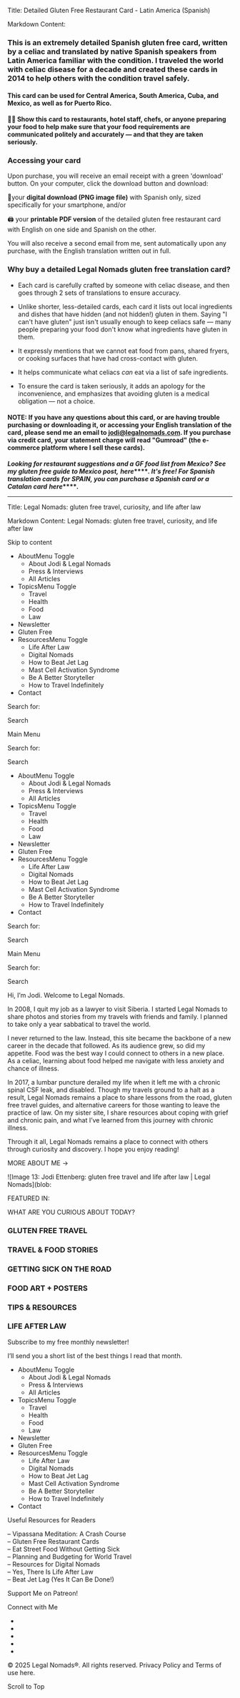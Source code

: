 Title: Detailed Gluten Free Restaurant Card - Latin America (Spanish)

Markdown Content:
### **This is an extremely detailed Spanish gluten free card, written by a celiac and translated by native Spanish speakers from Latin America familiar with the condition. I traveled the world with celiac disease for a decade and created these cards in 2014 to help others with the condition travel safely.**

#### This card can be used for Central America, South America, Cuba, and Mexico, as well as for Puerto Rico.

#### 🚫🌾 Show this card to restaurants, hotel staff, chefs, or anyone preparing your food to help make sure that your food requirements are communicated politely and accurately — and that they are taken seriously.

### **Accessing your card**

Upon purchase, you will receive an email receipt with a green 'download' button. On your computer, click the download button and download:

📱your **digital download (PNG image file)** with Spanish only, sized specifically for your smartphone, and/or

🖨 your **printable PDF version** of the detailed gluten free restaurant card with English on one side and Spanish on the other.

You will also receive a second email from me, sent automatically upon any purchase, with the English translation written out in full.

### **Why buy a detailed Legal Nomads gluten free translation card?**

*   Each card is carefully crafted by someone with celiac disease, and then goes through 2 sets of translations to ensure accuracy.

*   Unlike shorter, less-detailed cards, each card it lists out local ingredients and dishes that have hidden (and not hidden!) gluten in them. Saying "I can't have gluten" just isn't usually enough to keep celiacs safe — many people preparing your food don't know what ingredients have gluten in them.
*   It expressly mentions that we cannot eat food from pans, shared fryers, or cooking surfaces that have had cross-contact with gluten.
*   It helps communicate what celiacs _can_ eat via a list of safe ingredients.
*   To ensure the card is taken seriously, it adds an apology for the inconvenience, and emphasizes that avoiding gluten is a medical obligation — not a choice.

#### NOTE: If you have any questions about this card, or are having trouble purchasing or downloading it, or accessing your English translation of the card, please send me an email to [jodi@legalnomads.com](mailto:jodi@legalnomads.com). If you purchase via credit card, your statement charge will read "Gumroad" (the e-commerce platform where I sell these cards).

**_Looking for restaurant suggestions and a GF food list from Mexico? See my gluten free guide to Mexico post,_** **_here_****_. It's free! For Spanish translation cards for SPAIN, you can purchase a Spanish card or a Catalan card_** **_here_****_._**

---

Title: Legal Nomads: gluten free travel, curiosity, and life after law

Markdown Content:
Legal Nomads: gluten free travel, curiosity, and life after law

Skip to content

*   AboutMenu Toggle
    *   About Jodi & Legal Nomads
    *   Press & Interviews
    *   All Articles
*   TopicsMenu Toggle
    *   Travel
    *   Health
    *   Food
    *   Law
*   Newsletter
*   Gluten Free
*   ResourcesMenu Toggle
    *   Life After Law
    *   Digital Nomads
    *   How to Beat Jet Lag
    *   Mast Cell Activation Syndrome
    *   Be A Better Storyteller
    *   How to Travel Indefinitely
*   Contact

Search for: 

Search

Main Menu

Search for: 

Search

*   AboutMenu Toggle
    *   About Jodi & Legal Nomads
    *   Press & Interviews
    *   All Articles
*   TopicsMenu Toggle
    *   Travel
    *   Health
    *   Food
    *   Law
*   Newsletter
*   Gluten Free
*   ResourcesMenu Toggle
    *   Life After Law
    *   Digital Nomads
    *   How to Beat Jet Lag
    *   Mast Cell Activation Syndrome
    *   Be A Better Storyteller
    *   How to Travel Indefinitely
*   Contact

Search for: 

Search

Main Menu

Search for: 

Search

Hi, I’m Jodi. Welcome to Legal Nomads.

In 2008, I quit my job as a lawyer to visit Siberia. I started Legal Nomads to share photos and stories from my travels with friends and family. I planned to take only a year sabbatical to travel the world.

I never returned to the law. Instead, this site became the backbone of a new career in the decade that followed. As its audience grew, so did my appetite. Food was the best way I could connect to others in a new place. As a celiac, learning about food helped me navigate with less anxiety and chance of illness.

In 2017, a lumbar puncture derailed my life when it left me with a chronic spinal CSF leak, and disabled. Though my travels ground to a halt as a result, Legal Nomads remains a place to share lessons from the road, gluten free travel guides, and alternative careers for those wanting to leave the practice of law. On my sister site, I share resources about coping with grief and chronic pain, and what I’ve learned from this journey with chronic illness.

Through it all, Legal Nomads remains a place to connect with others through curiosity and discovery. I hope you enjoy reading!

MORE ABOUT ME →

![Image 13: Jodi Ettenberg: gluten free travel and life after law | Legal Nomads](blob:

FEATURED IN:

WHAT ARE YOU CURIOUS ABOUT TODAY?

### **GLUTEN FREE TRAVEL**

### **TRAVEL & FOOD STORIES**

### **GETTING SICK ON THE ROAD**

### **FOOD ART + POSTERS**

### **TIPS & RESOURCES**

### **LIFE AFTER LAW**

Subscribe to my free monthly newsletter!

I’ll send you a short list of the best things I read that month.

*   AboutMenu Toggle
    *   About Jodi & Legal Nomads
    *   Press & Interviews
    *   All Articles
*   TopicsMenu Toggle
    *   Travel
    *   Health
    *   Food
    *   Law
*   Newsletter
*   Gluten Free
*   ResourcesMenu Toggle
    *   Life After Law
    *   Digital Nomads
    *   How to Beat Jet Lag
    *   Mast Cell Activation Syndrome
    *   Be A Better Storyteller
    *   How to Travel Indefinitely
*   Contact

Useful Resources for Readers

– Vipassana Meditation: A Crash Course  
– Gluten Free Restaurant Cards  
– Eat Street Food Without Getting Sick  
– Planning and Budgeting for World Travel  
– Resources for Digital Nomads  
– Yes, There Is Life After Law  
– Beat Jet Lag (Yes It Can Be Done!)

Support Me on Patreon!

Connect with Me

*   
*   
*   
*   
*   

© 2025 Legal Nomads®. All rights reserved. Privacy Policy and Terms of use here.

Scroll to Top
